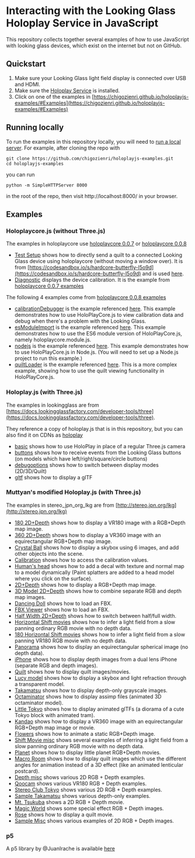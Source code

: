 # Interacting with the Looking Glass Holoplay Service in JavaScript
This repository collects together several examples of how to use JavaScript with looking glass devices, which exist on the internet but not on GitHub.

## Quickstart
1. Make sure your Looking Glass light field display is connected over USB and HDMI.
2. Make sure the [Holoplay Service](https://docs.lookingglassfactory.com/getting-started/holoplay-service#holoplay-service) is installed.
3. Click on one of the examples in [https://chigozienri.github.io/holoplayjs-examples/#Examples](https://chigozienri.github.io/holoplayjs-examples/#Examples)

## Running locally
To run the examples in this repository locally, you will need to [run a local server](https://docs.lookingglassfactory.com/developer-tools/three/localserver).
For example, after cloning the repo with 
```
git clone https://github.com/chigozienri/holoplayjs-examples.git
cd holoplayjs-examples
```
you can run
```
python -m SimpleHTTPServer 8000
```
in the root of the repo, then visit http://localhost:8000/ in your browser.


## Examples
### Holoplaycore.js (without Three.js)
The examples in holoplaycore use [holoplaycore 0.0.7](https://unpkg.com/holoplay-core@0.0.7/) or [holoplaycore 0.0.8](https://unpkg.com/holoplay-core@0.0.8/)
- [Test Setup](holoplaycore/senddirect/index.html) shows how to directly send a quilt to a connected Looking Glass device using holoplaycore (without moving a window over). It is from [https://codesandbox.io/s/hardcore-butterfly-l5o9d](https://codesandbox.io/s/hardcore-butterfly-l5o9d) and is used [here](https://docs.lookingglassfactory.com/getting-started/portrait#test-your-setup).
- [Diagnostic](holoplaycore/diagnostic/index.html) displays the device calibration. It is the example from [holoplaycore 0.0.7 examples](https://unpkg.com/holoplay-core@0.0.7/examples/)

The following 4 examples come from [holoplaycore 0.0.8 examples](https://unpkg.com/holoplay-core@0.0.8/examples/)
- [calibrationDebugger](holoplaycore/0.0.8/calibrationDebugger/index.html) is the example referenced [here](https://docs.lookingglassfactory.com/holoplay-core/holoplaycorejs/api/examples#calibrationdebugger). This example demonstrates how to use HoloPlayCore.js to view calibration data and debug when there's a problem with the Looking Glass.
- [esModuleImport](holoplaycore/0.0.8/esModuleImport/index.html) is the example referenced [here](https://docs.lookingglassfactory.com/holoplay-core/holoplaycorejs/api/examples#esmoduleimport). This example demonstrates how to use the ES6 module version of HoloPlayCore.js, namely holoplaycore.module.js.
- [nodejs](holoplaycore/0.0.8/nodejs/main.js) is the example referenced [here](https://docs.lookingglassfactory.com/holoplay-core/holoplaycorejs/api/examples#nodejs). This example demonstrates how to use HoloPlayCore.js in Node.js. (You will need to set up a Node.js project to run this example.)
- [quiltLoader](holoplaycore/0.0.8/quiltLoader/index.html) is the example referenced [here](https://docs.lookingglassfactory.com/holoplay-core/holoplaycorejs/api/examples#quiltLoader). This is a more complex example, showing how to use the quilt viewing functionality in HoloPlayCore.js.

### Holoplay.js (with Three.js)
The examples in lookingglass are from [https://docs.lookingglassfactory.com/developer-tools/three](https://docs.lookingglassfactory.com/developer-tools/three).

They reference a copy of holoplay.js that is in this repository, but you can also find it on CDNs as [holoplay](https://unpkg.com/holoplay/)
- [basic](lookingglass/examples/basic) shows how to use HoloPlay in place of a regular Three.js camera
- [buttons](lookingglass/examples/buttons) shows how to receive events from the Looking Glass buttons (on models which have left/right/square/circle buttons)
- [debugoptions](lookingglass/examples/debugobptions) shows how to switch between display modes (2D/3D/Quilt)
- [gltf](lookingglass/examples/gltf) shows how to display a glTF

### Muttyan's modified Holoplay.js (with Three.js)
The examples in stereo_jpn_org_lkg are from [http://stereo.jpn.org/lkg](http://stereo.jpn.org/lkg)

- [180 2D+Depth](stereo_jpn_org_lkg/180/180e.html) shows how to display a VR180 image with a RGB+Depth map image.
- [360 2D+Depth](stereo_jpn_org_lkg/360/360e.html) shows how to display a VR360 image with an equirectangular RGB+Depth map image.
- [Crystal Ball](stereo_jpn_org_lkg/ball/ball.html) shows how to display a skybox using 6 images, and add other objects into the scene.
- [Calibration](stereo_jpn_org_lkg/carib/index.html) shows how to access the calibration values.
- [Human's head](stereo_jpn_org_lkg/decals/decals.html) shows how to add a decal with texture and normal map to a model dynamically (Paint splatters are added to a head model where you click on the surface).
- [2D+Depth](stereo_jpn_org_lkg/depth/depthe.html) shows how to display a RGB+Depth map image.
- [3D Model 2D+Depth](stereo_jpn_org_lkg/depth3d/depth3de.html) shows how to combine separate RGB and depth map images.
- [Dancing Doll](stereo_jpn_org_lkg/fbx/fbx.html) shows how to load an FBX.
- [FBX Viewer](stereo_jpn_org_lkg/fbxviewer/fbxviewer.html) shows how to load an FBX.
- [Half Width 2D+Depth](stereo_jpn_org_lkg/hwdepth/depthe.html) shows how to switch between half/full width.
- [Horizontal Shift movies](stereo_jpn_org_lkg/ido/idoe.html) shows how to infer a light field from a slow panning ordinary RGB movie with no depth data.
- [180 Horizontal Shift movies](stereo_jpn_org_lkg/ido180/ido180e.html) shows how to infer a light field from a slow panning VR180 RGB movie with no depth data.
- [Panorama](stereo_jpn_org_lkg/pano/pano.html) shows how to display an equirectangular spherical image (no depth data).
- [iPhone](stereo_jpn_org_lkg/portrait/portraite.html) shows how to display depth images from a dual lens iPhone (separate RGB and depth images).
- [Quilt](stereo_jpn_org_lkg/quilt/Quilte.html) shows how to display quilt images/movies.
- [Lucy model](stereo_jpn_org_lkg/refraction/refraction.html) shows how to display a skybox and light refraction through a transparent model.
- [Takamatsu](stereo_jpn_org_lkg/takamatsu/takamatsue.html) shows how to display depth-only grayscale images.
- [Octaminator](stereo_jpn_org_lkg/tako/assimp.html) shows how to display assimp files (animated 3D octaminator model).
- [Little Tokyo](stereo_jpn_org_lkg/tokyo/tokyo.html) shows how to display animated glTFs (a diorama of a cute Tokyo block with animated tram).
- [Kandao](stereo_jpn_org_lkg/sample/360/index.html) shows how to display a VR360 image with an equirectangular RGB+Depth map image or movie.
- [Flowers](stereo_jpn_org_lkg/sample/flower/flower.html) shows how to animate a static RGB+Depth image.
- [Shift Movie misc](stereo_jpn_org_lkg/sample/ido/index.html) shows several examples of inferring a light field from a slow panning ordinary RGB movie with no depth data.
- [Planet](stereo_jpn_org_lkg/sample/littlep/index.html) shows how to display little planet RGB+Depth movies.
- [Macro Room](stereo_jpn_org_lkg/sample/macro/index.html) shows how to display quilt images which use the different angles for animation instead of a 3D effect (like an animated lenticular postcard).
- [Depth misc](stereo_jpn_org_lkg/sample/misc/misc.html) shows various 2D RGB + Depth examples.
- [Qoocam](stereo_jpn_org_lkg/sample/qoocam/index.html) shows various VR180 RGB + Depth examples.
- [Stereo Club Tokyo](stereo_jpn_org_lkg/sample/sct/index.html) shows various 2D RGB + Depth examples.
- [Sample Takamatsu](stereo_jpn_org_lkg/sample/takamatsu/index.html) shows various depth-only examples.
- [Mt. Tsukuba](stereo_jpn_org_lkg/sample/tsukuba/index.html) shows a 2D RGB + Depth movie.
- [Magic World](stereo_jpn_org_lkg/sample/magic.html) shows some special effect RGB + Depth images.
- [Rose](stereo_jpn_org_lkg/sample/movie.html) shows how to display a quilt movie.
- [Sample Misc](stereo_jpn_org_lkg/sample/sshow.html) shows various examples of 2D RGB + Depth images.

### p5
A p5 library by @JuanIrache is available [here](https://github.com/JuanIrache/p5-holoplay)

